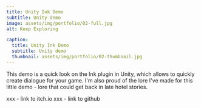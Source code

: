```yaml
---
title: Unity Ink Demo
subtitle: Unity demo
image: assets/img/portfolio/02-full.jpg
alt: Keep Exploring

caption:
  title: Unity Ink Demo
  subtitle: Unity demo
  thumbnail: assets/img/portfolio/02-thumbnail.jpg
---
```


This demo is a quick look on the Ink plugin in Unity, which allows to quickly create dialogue for your game.
I'm also proud of the lore I've made for this little demo - lore that could get back in late hotel stories.

xxx - link to itch.io
xxx - link to github